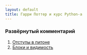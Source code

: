 ```yaml
---
layout: default
title: Гарри Поттер и курс Python-а
---
```

### Развёрнутый комментарий
1. [Отступы в питоне](http://alexeyev.github.io/python-indents.html)
2. [Блоки и видимость]()
